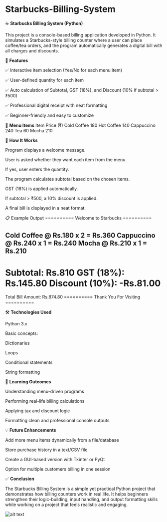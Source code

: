 # Starbucks-Billing-System

☕ **Starbucks Billing System (Python)**

This project is a console-based billing application developed in Python.
It simulates a Starbucks-style billing counter where a user can place coffee/tea orders, and the program automatically generates a digital bill with all charges and discounts.

📌 **Features**

✅ Interactive item selection (Yes/No for each menu item)

✅ User-defined quantity for each item

✅ Auto calculation of Subtotal, GST (18%), and Discount (10% if subtotal > ₹500)

✅ Professional digital receipt with neat formatting

✅ Beginner-friendly and easy to customize

📖 **Menu Items**
Item	Price (₹)
Cold Coffee	180
Hot Coffee	140
Cappuccino	240
Tea	60
Mocha	210

🚀 **How It Works**

Program displays a welcome message.

User is asked whether they want each item from the menu.

If yes, user enters the quantity.

The program calculates subtotal based on the chosen items.

GST (18%) is applied automatically.

If subtotal > ₹500, a 10% discount is applied.

A final bill is displayed in a neat format.

📋 Example Output
========== Welcome to Starbucks ==========

Cold Coffee  @ Rs.180 x 2 = Rs.360
Cappuccino   @ Rs.240 x 1 = Rs.240
Mocha        @ Rs.210 x 1 = Rs.210
----------------------------------------
Subtotal: Rs.810
GST (18%): Rs.145.80
Discount (10%): -Rs.81.00
========================================
Total Bill Amount: Rs.874.80
========== Thank You For Visiting ==========

🛠️ **Technologies Used**

Python 3.x

Basic concepts:

Dictionaries

Loops

Conditional statements

String formatting

🎯 **Learning Outcomes**

Understanding menu-driven programs

Performing real-life billing calculations

Applying tax and discount logic

Formatting clean and professional console outputs

💡 **Future Enhancements**

Add more menu items dynamically from a file/database

Store purchase history in a text/CSV file

Create a GUI-based version with Tkinter or PyQt

Option for multiple customers billing in one session

✅ **Conclusion**

The Starbucks Billing System is a simple yet practical Python project that demonstrates how billing counters work in real life.
It helps beginners strengthen their logic-building, input handling, and output formatting skills while working on a project that feels realistic and engaging.

![alt text](image.jpg)
